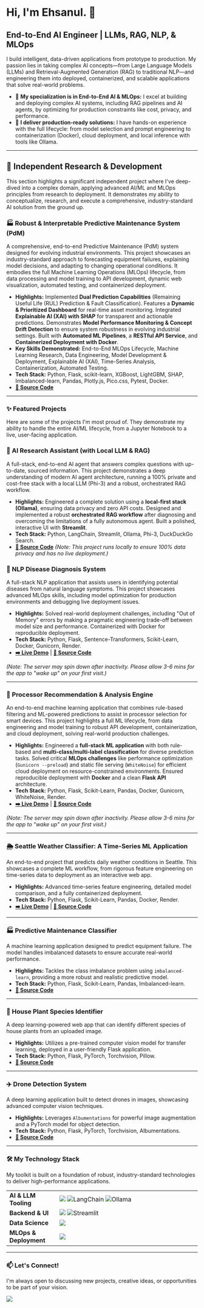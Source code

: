 # Hi, I'm Ehsanul. 👋

## End-to-End AI Engineer | LLMs, RAG, NLP, & MLOps

I build intelligent, data-driven applications from prototype to production. My passion lies in taking complex AI concepts—from Large Language Models (LLMs) and Retrieval-Augmented Generation (RAG) to traditional NLP—and engineering them into deployed, containerized, and scalable applications that solve real-world problems.

- 🧠 **My specialization is in End-to-End AI & MLOps:** I excel at building and deploying complex AI systems, including RAG pipelines and AI agents, by optimizing for production constraints like cost, privacy, and performance.
- 🚀 **I deliver production-ready solutions:** I have hands-on experience with the full lifecycle: from model selection and prompt engineering to containerization (Docker), cloud deployment, and local inference with tools like Ollama.

---

## 🔬 Independent Research & Development

This section highlights a significant independent project where I've deep-dived into a complex domain, applying advanced AI/ML and MLOps principles from research to deployment. It demonstrates my ability to conceptualize, research, and execute a comprehensive, industry-standard AI solution from the ground up.

### 🏭 Robust & Interpretable Predictive Maintenance System (PdM)
A comprehensive, end-to-end Predictive Maintenance (PdM) system designed for evolving industrial environments. This project showcases an industry-standard approach to forecasting equipment failures, explaining model decisions, and adapting to changing operational conditions. It embodies the full Machine Learning Operations (MLOps) lifecycle, from data processing and model training to API development, dynamic web visualization, automated testing, and containerized deployment.

* **Highlights:** Implemented **Dual Prediction Capabilities** (Remaining Useful Life (RUL) Prediction & Fault Classification). Features a **Dynamic & Prioritized Dashboard** for real-time asset monitoring. Integrated **Explainable AI (XAI) with SHAP** for transparent and actionable predictions. Demonstrates **Model Performance Monitoring & Concept Drift Detection** to ensure system robustness in evolving industrial settings. Built with **Automated ML Pipelines**, a **RESTful API Service**, and **Containerized Deployment with Docker**.
* **Key Skills Demonstrated:** End-to-End MLOps Lifecycle, Machine Learning Research, Data Engineering, Model Development & Deployment, Explainable AI (XAI), Time-Series Analysis, Containerization, Automated Testing.
* **Tech Stack:** Python, Flask, scikit-learn, XGBoost, LightGBM, SHAP, Imbalanced-learn, Pandas, Plotly.js, Pico.css, Pytest, Docker.
* **[📂 Source Code](https://github.com/MdEhsanulHaqueKanan/robust-pdm-system)**

---

### ✨ Featured Projects

Here are some of the projects I'm most proud of. They demonstrate my ability to handle the entire AI/ML lifecycle, from a Jupyter Notebook to a live, user-facing application.

### 🧠 AI Research Assistant (with Local LLM & RAG)
A full-stack, end-to-end AI agent that answers complex questions with up-to-date, sourced information. This project demonstrates a deep understanding of modern AI agent architecture, running a 100% private and cost-free stack with a local LLM (Phi-3) and a robust, orchestrated RAG workflow.

*   **Highlights:** Engineered a complete solution using a **local-first stack (Ollama)**, ensuring data privacy and zero API costs. Designed and implemented a robust **orchestrated RAG workflow** after diagnosing and overcoming the limitations of a fully autonomous agent. Built a polished, interactive UI with **Streamlit**.
*   **Tech Stack:** Python, LangChain, Streamlit, Ollama, Phi-3, DuckDuckGo Search.
*   **[📂 Source Code](https://github.com/MdEhsanulHaqueKanan/ai-research-assistant)** *(Note: This project runs locally to ensure 100% data privacy and has no live deployment.)*

### 🤖 NLP Disease Diagnosis System
A full-stack NLP application that assists users in identifying potential diseases from natural language symptoms. This project showcases advanced MLOps skills, including model optimization for production environments and debugging live deployment issues.

*   **Highlights:** Solved real-world deployment challenges, including "Out of Memory" errors by making a pragmatic engineering trade-off between model size and performance. Containerized with Docker for reproducible deployment.
*   **Tech Stack:** Python, Flask, Sentence-Transformers, Scikit-Learn, Docker, Gunicorn, Render.
*   **[➡️ Live Demo](https://disease-diagnosis-system.onrender.com/)** | **[📂 Source Code](https://github.com/MdEhsanulHaqueKanan/disease-diagnosis-system)**

*(Note: The server may spin down after inactivity. Please allow 3-6 mins for the app to "wake up" on your first visit.)*

---

### 🧠 Processor Recommendation & Analysis Engine
An end-to-end machine learning application that combines rule-based filtering and ML-powered predictions to assist in processor selection for smart devices. This project highlights a full ML lifecycle, from data engineering and model training to robust API development, containerization, and cloud deployment, solving real-world production challenges.

* **Highlights:** Engineered a **full-stack ML application** with both rule-based and **multi-class/multi-label classification** for diverse prediction tasks. Solved critical **MLOps challenges** like performance optimization (`Gunicorn --preload`) and static file serving (`WhiteNoise`) for efficient cloud deployment on resource-constrained environments. Ensured reproducible deployment with **Docker** and a clean **Flask API** architecture.
* **Tech Stack:** Python, Flask, Scikit-Learn, Pandas, Docker, Gunicorn, WhiteNoise, Render.
* **[➡️ Live Demo](https://processor-recommendation-engine.onrender.com/)** | **[📂 Source Code](https://github.com/MdEhsanulHaqueKanan/processor-recommendation-engine)**

*(Note: The server may spin down after inactivity. Please allow 3-6 mins for the app to "wake up" on your first visit.)*

---

### 🌦️ Seattle Weather Classifier: A Time-Series ML Application
An end-to-end project that predicts daily weather conditions in Seattle. This showcases a complete ML workflow, from rigorous feature engineering on time-series data to deployment as an interactive web app.

*   **Highlights:** Advanced time-series feature engineering, detailed model comparison, and a fully containerized deployment.
*   **Tech Stack:** Python, Flask, Scikit-Learn, Pandas, Docker, Render.
*   **[➡️ Live Demo](https://flask-ml-weather-prediction.onrender.com/)** | **[📂 Source Code](https://github.com/MdEhsanulHaqueKanan/weather-prediction-machine-learning-flask-app)**

---

### 🏭 Predictive Maintenance Classifier
A machine learning application designed to predict equipment failure. The model handles imbalanced datasets to ensure accurate real-world performance.

*   **Highlights:** Tackles the class imbalance problem using `imbalanced-learn`, providing a more robust and realistic predictive model.
*   **Tech Stack:** Python, Flask, Scikit-Learn, Pandas, Imbalanced-learn.
*   **[📂 Source Code](https://github.com/MdEhsanulHaqueKanan/predictive-maintenance-machine-learning-flask-app)**

---

### 🌿 House Plant Species Identifier
A deep learning-powered web app that can identify different species of house plants from an uploaded image.

*   **Highlights:** Utilizes a pre-trained computer vision model for transfer learning, deployed in a user-friendly Flask application.
*   **Tech Stack:** Python, Flask, PyTorch, Torchvision, Pillow.
*   **[📂 Source Code](https://github.com/MdEhsanulHaqueKanan/house-plant-species-identifier-machine-learning-flask-app)**

---

### ✈️ Drone Detection System
A deep learning application built to detect drones in images, showcasing advanced computer vision techniques.

*   **Highlights:** Leverages `Albumentations` for powerful image augmentation and a PyTorch model for object detection.
*   **Tech Stack:** Python, Flask, PyTorch, Torchvision, Albumentations.
*   **[📂 Source Code](https://github.com/MdEhsanulHaqueKanan/drone-detection-deep-learning-flask-app)**

---

### 🛠️ My Technology Stack

My toolkit is built on a foundation of robust, industry-standard technologies to deliver high-performance applications.

<table>
  <tbody>
    <tr>
      <td width="150px" valign="middle"><strong>AI & LLM Tooling</strong></td>
      <td width="800px" valign="middle">
        <a href="https://skillicons.dev"><img src="https://skillicons.dev/icons?i=pytorch,tensorflow,scikitlearn" /></a>
        <img src="https://img.shields.io/badge/LangChain-white?style=for-the-badge&logo=langchain" alt="LangChain" />
        <img src="https://img.shields.io/badge/Ollama-grey?style=for-the-badge&logo=ollama" alt="Ollama" />
      </td>
    </tr>
    <tr>
      <td valign="middle"><strong>Backend & UI</strong></td>
      <td valign="middle">
        <a href="https://skillicons.dev"><img src="https://skillicons.dev/icons?i=python,flask,gunicorn" /></a>
        <img src="https://img.shields.io/badge/Streamlit-FF4B4B?style=for-the-badge&logo=streamlit" alt="Streamlit" />
      </td>
    </tr>
    <tr>
      <td valign="middle"><strong>Data Science</strong></td>
      <td valign="middle">
        <a href="https://skillicons.dev"><img src="https://skillicons.dev/icons?i=pandas,numpy,jupyter" /></a>
      </td>
    </tr>
    <tr>
      <td valign="middle"><strong>MLOps & Deployment</strong></td>
      <td valign="middle">
        <a href="https://skillicons.dev"><img src="https://skillicons.dev/icons?i=docker,git,github,githubactions" /></a>
      </td>
    </tr>
  </tbody>
</table>

---

### 📫 Let's Connect!

I'm always open to discussing new projects, creative ideas, or opportunities to be part of your vision.

<p align="left">
  <a href="https://www.linkedin.com/in/ehsanulhaquekanan/">
    <img src="https://img.shields.io/badge/LinkedIn-0077B5?style=for-the-badge&logo=linkedin&logoColor=white" />
  </a>
</p>
